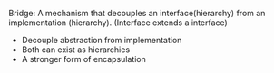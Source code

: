 Bridge: A mechanism that decouples an interface(hierarchy) from an implementation (hierarchy). (Interface extends a interface)

- Decouple abstraction from implementation
- Both can exist as hierarchies
- A stronger form of encapsulation

